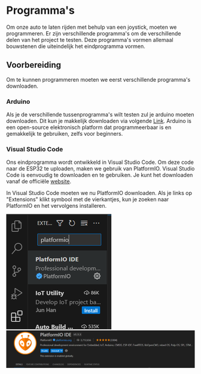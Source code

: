 # Programma's

Om onze auto te laten rijden met behulp van een joystick, moeten we programmeren. Er zijn verschillende programma's om de verschillende delen van het project te testen. Deze programma's vormen allemaal bouwstenen die uiteindelijk het eindprogramma vormen.

## Voorbereiding 

Om te kunnen programmeren moeten we eerst verschillende programma's downloaden. 

### Arduino

Als je de verschillende tussenprogramma's wilt testen zul je arduino moeten downloaden. Dit kun je makkelijk downloaden via volgende
[Link](https://support.arduino.cc/hc/en-us/articles/360019833020-Download-and-install-Arduino-IDE "Arduino downloaden"). Arduino is een open-source elektronisch platform dat programmeerbaar is en gemakkelijk te gebruiken, zelfs voor beginners.

### Visual Studio Code

Ons eindprogramma wordt ontwikkeld in Visual Studio Code. Om deze code naar de ESP32 te uploaden, maken we gebruik van PlatformIO. Visual Studio Code is eenvoudig te downloaden en te gebruiken. Je kunt het downloaden vanaf de officiële [website](https://code.visualstudio.com/download).

In Visual Studio Code moeten we nu PlatformIO downloaden. Als je links op "Extensions" klikt symbool met de vierkantjes, kun je zoeken naar PlatformIO en het vervolgens installeren.

![Opzoeken PlarformIO](./img/ZoekPlatformIO.png)  ![PlarformIO installeren](./img/PlatformIO.png)